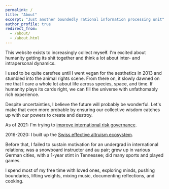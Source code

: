 ```yaml
---
permalink: /
title: "About"
excerpt: "Just another boundedly rational information processing unit"
author_profile: true
redirect_from: 
  - /about/
  - /about.html
---
```


This website exists to increasingly collect my~~self~~. I'm excited about humanity getting its shit together and think a lot about inter- and intrapersonal dynamics.

I used to be quite carefree until I went vegan for the aesthetics in 2013 and stumbled into the animal rights scene. From there on, it slowly dawned on me that I care a whole lot about life across species, space, and time. If humanity plays its cards right, we can fill the universe with unfathomably rich experience.

Despite uncertainties, I believe the future will probably be wonderful. Let's make that even more probable by ensuring our collective wisdom catches up with our powers to create and destroy.

As of 2021: I'm trying to [improve international risk governance](https://simoninstitute.ch/).

2016-2020: I built up the [Swiss effective altruism ecosystem](https://effectivealtruism.ch/).

Before that, I failed to sustain motivation for an undergrad in international relations; was a snowboard instructor and au pair; grew up in various German cities, with a 1-year stint in Tennessee; did many sports and played games.

I spend most of my free time with loved ones, exploring minds, pushing boundaries, lifting weights, mixing music, documenting reflections, and cooking.
